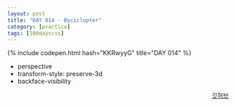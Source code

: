 ```yaml
---
layout: post
title: "DAY 014 - Byciclopter"
category: [practice]
tags: [100dayscss]
---
```


{% include codepen.html hash="KKRwyyG" title="DAY 014" %}

- perspective
- transform-style: preserve-3d
- backface-visibility

<p align="right">
  <a href="https://github.com/mnmn092631/100daysCSS/tree/main/DAY%20014%20-%20Byciclopter" title="깃허브">깃허브</a>
</p>
